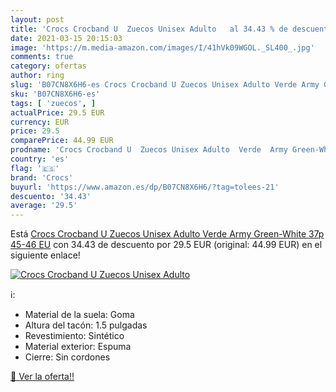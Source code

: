 ```yaml
---
layout: post
title: 'Crocs Crocband U  Zuecos Unisex Adulto   al 34.43 % de descuento'
date: 2021-03-15 20:15:03
image: 'https://m.media-amazon.com/images/I/41hVk09WGOL._SL400_.jpg'
comments: true
category: ofertas
author: ring
slug: 'B07CN8X6H6-es Crocs Crocband U Zuecos Unisex Adulto Verde Army Green-...'
sku: 'B07CN8X6H6-es'
tags: [ 'zuecos', ]
actualPrice: 29.5 EUR
currency: EUR
price: 29.5
comparePrice: 44.99 EUR
prodname: 'Crocs Crocband U  Zuecos Unisex Adulto  Verde  Army Green-White 37p   45-46 EU'
country: 'es'
flag: '🇪🇸'
brand: 'Crocs'
buyurl: 'https://www.amazon.es/dp/B07CN8X6H6/?tag=tolees-21'
descuento: '34.43'
average: '29.5'
---
```


Está [Crocs Crocband U  Zuecos Unisex Adulto  Verde  Army Green-White 37p   45-46 EU](https://www.amazon.es/dp/B07CN8X6H6/?tag=tolees-21) con 34.43 de descuento por 29.5 EUR (original: 44.99 EUR) en el siguiente enlace!

[![Crocs Crocband U  Zuecos Unisex Adulto  ](https://m.media-amazon.com/images/I/41hVk09WGOL._SL400_.jpg)](https://www.amazon.es/dp/B07CN8X6H6/?tag=tolees-21)

ℹ️:

- Material de la suela: Goma
- Altura del tacón: 1.5 pulgadas
- Revestimiento: Sintético
- Material exterior: Espuma
- Cierre: Sin cordones

[🛒 Ver la oferta!!](https://www.amazon.es/dp/B07CN8X6H6/?tag=tolees-21)
